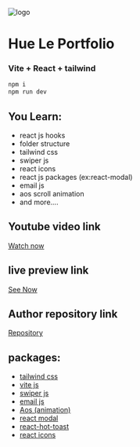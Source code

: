 ![logo](https://github.com/user-attachments/assets/5d335bbc-47ec-4fa4-8d9b-8d002d3a0ac0)

# Hue Le Portfolio
### Vite + React + tailwind

```bash
npm i
npm run dev
```
## You Learn:
+ react js hooks
+ folder structure
+ tailwind css
+ swiper js
+ react icons
+ react js packages (ex:react-modal)
+ email js
+ aos scroll animation
+ and more....

## Youtube video link
[Watch now](https://youtu.be/YpFK4hUZ-NM)

## live preview link
[See Now](https://hue-le-portfolio.vercel.app/)

## Author repository link
[Repository](https://github.com/Sridhar-C-25/React_portfolio_2_startup)

## packages:
+ [tailwind css](https://tailwindcss.com/docs/installation)
+ [vite js](https://vitejs.dev/guide/)
+ [swiper js](https://swiperjs.com/get-started)
+ [email js](https://www.emailjs.com/docs/)
+ [Aos (animation)](https://michalsnik.github.io/aos/)
+ [react modal](https://www.npmjs.com/package/react-modal)
+ [react-hot-toast](https://react-hot-toast.com/docs)
+ [react icons](https://react-icons.github.io/react-icons/)
